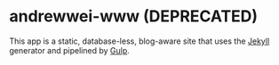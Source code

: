 # andrewwei-www (DEPRECATED)

This app is a static, database-less, blog-aware site that uses the [Jekyll](http://jekyllrb.com) generator and pipelined by [Gulp](http://gulpjs.com).
